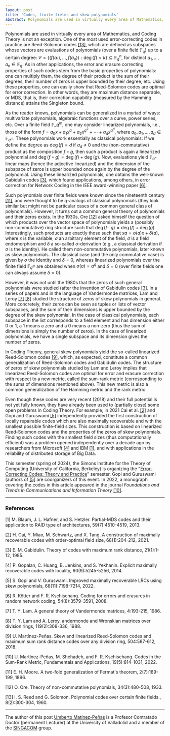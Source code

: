 ```yaml
---
layout: post
title: 'Codes, finite fields and skew polynomials'
abstract: Polynomials are used in virtually every area of Mathematics, and Coding Theory is not an exception. One of the most used error-correcting codes in practice are Reed-Solomon codes, which are defined as subspaces whose vectors are evaluations of polynomials (over a finite field $\mathbb{F}_q$) up to a certain degree
---
```


Polynomials are used in virtually every area of Mathematics, and Coding Theory is not an exception. One of the most used error-correcting codes in practice are Reed-Solomon codes [[13]](#reed-solomon), which are defined as subspaces whose vectors are evaluations of polynomials (over a finite field $\mathbb{F}_q$) up to a certain degree: $\mathcal{C} = \{ (f(a_1),\ldots, f(a_n)) : \deg(f) < k \} \subseteq \mathbb{F}_q^n$, for distinct $a_1, \ldots, a_n \in \mathbb{F}_q$. As in other applications, the error and erasure correcting properties of such codes stem from the basic properties of polynomials: one can multiply them, the degree of their product is the sum of their degrees, their number of zeros is upper bounded by their degree, etc. Using these properties, one can easily show that Reed-Solomon codes are optimal for error correction. In other words, they are maximum distance separable, or MDS, that is, their correction capability (measured by the Hamming distance) attains the Singleton bound.

As the reader knows, polynomials can be generalized in a myriad of ways: multivariate polynomials, algebraic functions over a curve, power series, etc. Over a finite field $\mathbb{F}\_{q^m}$, 
one may consider linearized polynomials, i.e., those of the form $f = a_0x + a_1x^q + a_2x^{q^2} + \cdots + a_d x^{q^d}$, where $a_0,a_1, \ldots, a_d \in \mathbb{F}_{q^m}$. These polynomials work essentially as classical polynomials: If we define the degree as $\deg(f) = d$ if $a_d \neq 0$ and the (non-commutative) product as the composition $f \circ g$, then such a product is again a linearized polynomial and $\deg(f \circ g) = \deg(f) + \deg(g)$. Now, evaluations yield $\mathbb{F}_q$-linear maps (hence the adjective linearized) and the dimension of the subspace of zeros is upper bounded once again by the degree of the polynomial. Using these linearized polynomials, one obtains the well-known Gabidulin codes [[3]](#gabitulin), which found applications, among others, in error correction for Network Coding in the IEEE award-winning paper [[6]](#kschischang).

Such polynomials over finite fields were known since the nineteenth century [[11]](#moore), and were thought to be $q$-analogs of classical polynomials (they look similar but might not be particular cases of a common general class of polynomials). However, it turns out a common general theory of polynomials and their zeros exists. In the 1930s, Ore [[12]](#ore) asked himself the question of which products over the vector space of polynomials yields a (possibly non-commutative) ring structure such that $\deg(f \cdot g) = \deg(f) + \deg(g)$. Interestingly, such products are exactly those such that $x a = \sigma(a) x + \delta(a)$, where $x$ is the variable, $a$ an arbitrary element of the field, $\sigma$ is a field endomorphism and $\delta$ a so-called $\sigma$-derivation (e.g., a classical derivation if $\sigma$ is the identity). He called them non-commutative polynomials, later known as skew polynomials. The classical case (and the only commutative case) is given by $\sigma$ the identity and $\delta = 0$, whereas linearized polynomials over the finite field $\mathbb{F}_{q^m}$ are obtained when $\sigma(a) = a^q$ and $\delta = 0$ (over finite fields one can always assume $\delta = 0$).

However, it was not until the 1980s that the zeros of such general polynomials were studied (after the invention of Gabidulin codes [[3]](#gabitulin). In a series of papers and in the language of Vandermonde matrices, Lam and Leroy [[7]](#lam) [[8]](#lam-leroy) studied the structure of zeros of skew polynomials in general. More concretely, their zeros can be seen as tuples or lists of vector subspaces, and the sum of their dimensions is upper bounded by the degree of the skew polynomial. In the case of classical polynomials, each subspace in the list corresponds to a field element and has dimension either $0$ or $1$, a $1$ means a zero and a $0$ means a non-zero (thus the sum of dimensions is simply the number of zeros). In the case of linearized polynomials, we have a single subspace and its dimension gives the number of zeros.

In Coding Theory, general skew polynomials yield the so-called linearized Reed-Solomon codes [[9]](#linearizedRS), which, as expected, constitute a common generalization of Reed-Solomon codes and Gabidulin codes. The structure of zeros of skew polynomials studied by Lam and Leroy implies that linearized Reed-Solomon codes are optimal for error and erasure correction with respect to a new metric, called the sum-rank metric (corresponding to the sums of dimensions mentioned above). This new metric is also a common generalization of the Hamming metric and the rank metric.

Even though these codes are very recent (2018) and their full potential is not yet fully known, they have already been used to (partially close) some open problems in Coding Theory. For example, in 2021 Cai et al. [[2]](#cai-MR) and Gopi and Guruswami [[5]](#gopi-MR) independently provided the first construction of locally repairable codes which are also maximally recoverable and with the smallest possible finite-field sizes. This construction is based on linearized Reed-Solomon codes and the properties of the zeros of skew polynomials. Finding such codes with the smallest field sizes (thus computationally efficient) was a problem opened independently over a decade ago by researchers from Microsoft [[4]](#gopalan-MR) and IBM [[1]](#blaum-RAID), and with applications in the reliability of distributed storage of Big Data.

This semester (spring of 2024), the Simons Institute for the Theory of Computing (University of California, Berkeley) is organizing the "[Error-Correcting Codes: Theory and Practice](https://simons.berkeley.edu/programs/error-correcting-codes-theory-practice)" semester. Gopi and Guruswami (authors of [[5]](#gopi-MR) are coorganizers of this event. In 2022, a monograph covering the codes in this article appeared in the journal *Foundations and Trends in Communications and Information Theory* [[10]](#fnt).

---

### References

<a id="blaum-RAID">[1]</a> M. Blaum, J. L. Hafner, and S. Hetzler. Partial-MDS codes and their application to RAID type of architectures, 59(7):4510-4519, 2013.

<a id="cai-MR">[2]</a> H. Cai, Y. Miao, M. Schwartz, and X. Tang. A construction of maximally recoverable codes with order-optimal field size, 68(1):204-212, 2021.

<a id="gabidulin">[3]</a> E. M. Gabidulin. Theory of codes with maximum rank distance,
21(1):1-12, 1985.

<a id="gopalan-MR">[4]</a> P. Gopalan, C. Huang, B. Jenkins, and S. Yekhanin. Explicit maximally recoverable codes with locality, 60(9):5245-5256, 2014.

<a id="gopi-MR">[5]</a> S. Gopi and V. Guruswami. Improved maximally recoverable LRCs using skew polynomials, 68(11):7198-7214, 2022.

<a id="kschischang">[6]</a> R. Kötter and F. R. Kschischang. Coding for errors and erasures in random network coding, 54(8):3579-3591, 2008.

<a id="lam">[7]</a> T. Y. Lam. A general theory of Vandermonde matrices, 4:193-215, 1986.

<a id="lam-leroy">[8]</a> T. Y. Lam and A. Leroy. andermonde and Wronskian matrices over division rings, 119(2):308-336, 1988.

<a id="linearizedRS">[9]</a> U. Martínez-Peñas. Skew and linearized Reed-Solomon codes and maximum sum rank distance codes over any division ring, 504:587-612, 2018.

<a id="fnt">[10]</a> U. Martínez-Peñas, M. Shehadeh, and F. R. Kschischang. Codes in the Sum-Rank Metric, Fundamentals and Applications, 19(5):814-1031, 2022.

<a id="moore">[11]</a> E. H. Moore. A two-fold generalization of Fermat's theorem, 2(7):189-199, 1896.

<a id="ore">[12]</a> O. Ore. Theory of non-commutative polynomials, 34(3):480-508, 1933.

<a id="reed-solomon">[13]</a> I. S. Reed and G. Solomon. Polynomial codes over certain finite fields., 8(2):300-304, 1960.

---

The author of this post [Umberto Matínez-Peñas](https://portaldelaciencia.uva.es/investigadores/199621/detalle) is a Profesor Contratado Doctor (permanent Lecturer) at the University of Valladolid and a member of the [SINGACOM](https://portaldelaciencia.uva.es/grupos/10914/detalle) group.
